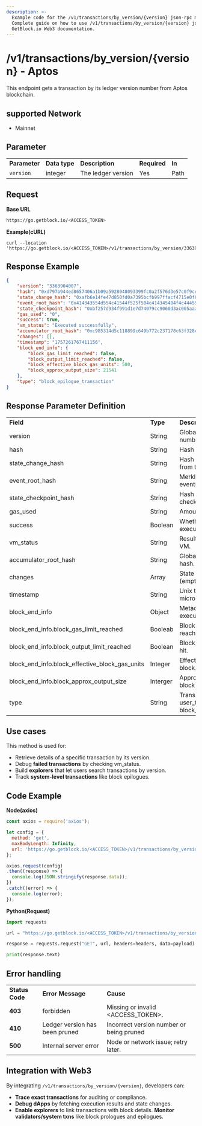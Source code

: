 ```yaml
---
description: >-
  Example code for the /v1/transactions/by_version/{version} json-rpc method.
  Сomplete guide on how to use /v1/transactions/by_version/{version} json-rpc in
  GetBlock.io Web3 documentation.
---
```


# /v1/transactions/by\_version/{version} - Aptos

This endpoint gets a transaction by its ledger version number from Aptos blockchain.


## supported Network

* Mainnet

## Parameter

<table>
  <tr>
   <td><strong>Parameter</strong>
   </td>
   <td><strong>Data type</strong>
   </td>
   <td><strong>Description</strong>
   </td>
   <td><strong>Required</strong>
   </td>
   <td><strong>In</strong>
   </td>
  </tr>
  <tr>
   <td><code>version</code>
   </td>
   <td>integer
   </td>
   <td>The ledger version 
   </td>
   <td>Yes
   </td>
   <td>Path
   </td>
  </tr>
</table>

## Request

**Base URL**

```bash
https://go.getblock.io/<ACCESS_TOKEN>
```

**Example(cURL)**

```curl
curl --location 'https://go.getblock.io/<ACCESS_TOKEN>/v1/transactions/by_version/3363904007'
```

## Response Example

```json
{
    "version": "3363904007",
    "hash": "0xd797b944ed8657406a1b09a5928048093399fc0a2f576d3e57c0f9cedbf95c4a",
    "state_change_hash": "0xafb6e14fe47d850fd0a7395bcfb997ffacf4715e0f895cc162c218e4a7564bc6",
    "event_root_hash": "0x414343554d554c41544f525f504c414345484f4c4445525f4841534800000000",
    "state_checkpoint_hash": "0xbf257d934f991d1e7d74079cc9060d3ac005aaa208d93a1fd4928dfc224bba53",
    "gas_used": "0",
    "success": true,
    "vm_status": "Executed successfully",
    "accumulator_root_hash": "0xc985314d5c118899c649b772c237178c63f328e7d286aceea01a30373d491d95",
    "changes": [],
    "timestamp": "1757261767411156",
    "block_end_info": {
        "block_gas_limit_reached": false,
        "block_output_limit_reached": false,
        "block_effective_block_gas_units": 500,
        "block_approx_output_size": 21541
    },
    "type": "block_epilogue_transaction"
}

```



## Response Parameter Definition

<table>
  <tr>
   <td><strong>Field</strong>
   </td>
   <td><strong>Type</strong>
   </td>
   <td><strong>Description</strong>
   </td>
  </tr>
  <tr>
   <td>version
   </td>
   <td>String
   </td>
   <td>Global transaction version number.
   </td>
  </tr>
  <tr>
   <td>hash
   </td>
   <td>String
   </td>
   <td>Hash of the transaction.
   </td>
  </tr>
  <tr>
   <td>state_change_hash
   </td>
   <td>String
   </td>
   <td>Hash of all state changes from this txn.
   </td>
  </tr>
  <tr>
   <td>event_root_hash
   </td>
   <td>String
   </td>
   <td>Merkle root hash of all events.
   </td>
  </tr>
  <tr>
   <td>state_checkpoint_hash
   </td>
   <td>String
   </td>
   <td>Hash of the state checkpoint.
   </td>
  </tr>
  <tr>
   <td>gas_used
   </td>
   <td>String
   </td>
   <td>Amount of gas consumed.
   </td>
  </tr>
  <tr>
   <td>success
   </td>
   <td>Boolean
   </td>
   <td>Whether transaction executed successfully.
   </td>
  </tr>
  <tr>
   <td>vm_status
   </td>
   <td>String
   </td>
   <td>Result status from Aptos VM.
   </td>
  </tr>
  <tr>
   <td>accumulator_root_hash
   </td>
   <td>String
   </td>
   <td>Global accumulator root hash.
   </td>
  </tr>
  <tr>
   <td>changes
   </td>
   <td>Array
   </td>
   <td>State changes applied (empty for system txns).
   </td>
  </tr>
  <tr>
   <td>timestamp
   </td>
   <td>String
   </td>
   <td>Unix timestamp in microseconds.
   </td>
  </tr>
  <tr>
   <td>block_end_info
   </td>
   <td>Object
   </td>
   <td>Metadata about block execution.
   </td>
  </tr>
  <tr>
   <td>block_end_info.block_gas_limit_reached
   </td>
   <td>Booleab
   </td>
   <td>Block’s gas limit was reached.
   </td>
  </tr>
  <tr>
   <td>block_end_info.block_output_limit_reached
   </td>
   <td>Boolean
   </td>
   <td>Block’s output size limit was hit.
   </td>
  </tr>
  <tr>
   <td>block_end_info.block_effective_block_gas_units
   </td>
   <td>Integer
   </td>
   <td>Effective gas used in this block.
   </td>
  </tr>
  <tr>
   <td>block_end_info.block_approx_output_size
   </td>
   <td>Interger
   </td>
   <td>Approximate output size of block in bytes.
   </td>
  </tr>
  <tr>
   <td>type
   </td>
   <td>String
   </td>
   <td>Transaction type (e.g., user_transaction, block_epilogue_transaction).
   </td>
  </tr>
</table>


## Use cases

This method is used for:

* Retrieve details of a specific transaction by its version.
* Debug **failed transactions** by checking vm_status.
* Build **explorers** that let users search transactions by version.
* Track **system-level transactions** like block epilogues.


## Code Example

**Node(axios)**

```js
const axios = require('axios');

let config = {
  method: 'get',
  maxBodyLength: Infinity,
  url: 'https://go.getblock.io/<ACCESS_TOKEN>/v1/transactions/by_version/3541136893',
};

axios.request(config)
.then((response) => {
  console.log(JSON.stringify(response.data));
})
.catch((error) => {
  console.log(error);
});
```

**Python(Request)**

```python
import requests

url = "https://go.getblock.io/<ACCESS_TOKEN>/v1/transactions/by_version/3541136893"

response = requests.request("GET", url, headers=headers, data=payload)

print(response.text)
```
## Error handling

<table>
  <tr>
   <td><strong>Status Code</strong>
   </td>
   <td><strong>Error Message</strong>
   </td>
   <td><strong>Cause</strong>
   </td>
  </tr>
  <tr>
   <td><strong>403</strong>
   </td>
   <td>forbidden
   </td>
   <td>Missing or invalid &lt;ACCESS_TOKEN>.
   </td>
  </tr>
  <tr>
   <td><strong>410</strong>
   </td>
   <td>Ledger version has been pruned
   </td>
   <td>Incorrect version number or being pruned
   </td>
  </tr>
  <tr>
   <td><strong>500</strong>
   </td>
   <td>Internal server error
   </td>
   <td>Node or network issue; retry later.
   </td>
  </tr>
</table>

## Integration with Web3

By integrating `/v1/transactions/by_version/{version}`, developers can:

* **Trace exact transactions** for auditing or compliance.
* **Debug dApps** by fetching execution results and state changes.
* **Enable explorers** to link transactions with block details. 
**Monitor validators/system txns** like block prologues and epilogues.
